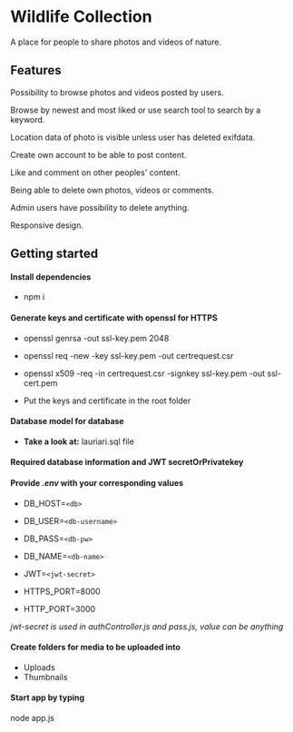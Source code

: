 # Wildlife Collection

A place for people to share photos and videos of nature.

## Features

Possibility to browse photos and videos posted by users.

Browse by newest and most liked or use search tool to search by a keyword.

Location data of photo is visible unless user has deleted exifdata.

Create own account to be able to post content.

Like and comment on other peoples' content.

Being able to delete own photos, videos or comments.

Admin users have possibility to delete anything.

Responsive design.

## Getting started

#### Install dependencies
* npm i

#### Generate keys and certificate with openssl for HTTPS
* openssl genrsa -out ssl-key.pem 2048

* openssl req -new -key ssl-key.pem -out certrequest.csr

* openssl x509 -req -in certrequest.csr -signkey ssl-key.pem -out ssl-cert.pem


* Put the keys and certificate in the root folder

#### Database model for database
* **Take a look at:** lauriari.sql file

#### Required database information and JWT secretOrPrivatekey

#### Provide  *.env* with your corresponding values

* DB_HOST=`<db>`

* DB_USER=`<db-username>`

* DB_PASS=`<db-pw>`

* DB_NAME=`<db-name>`

* JWT=`<jwt-secret>`

* HTTPS_PORT=8000

* HTTP_PORT=3000

*jwt-secret is used in authController.js and pass.js, value can be anything*



#### Create folders for media to be uploaded into 

* Uploads
* Thumbnails



#### Start app by typing
node app.js